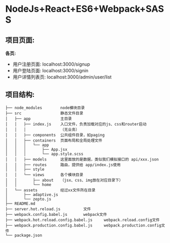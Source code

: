 NodeJs+React+ES6+Webpack+SASS
========================================


项目页面:
-------

**各页:**
- 用户注册页面: localhost:3000/signup
- 用户登陆页面: localhost:3000/signin
- 用户详情列表页: localhost:3000/admin/user/list


项目结构:
----
```
├── node_modules        node模块目录
├── src                 静态文件目录
│   ├── app             主目录
│   │   ├── index.js    入口文件，负责加载对应的js、css和router启动
│   │   │               （无业务）
│   │   ├── components  公共组件目录，如paging
│   │   ├── containers  页面布局和全局处理文件
│   │   │   └── app 
│   │   │       ├── App.jsx 
│   │   │       └── app.style.scss 
│   │   ├── models      这里面放的是数据，类似我们模拟接口的 api/xxx.json
│   │   ├── routes      路由，提供给 app/index.js使用
│   │   ├── style
│   │   └── views       各个模块目录
│   │       ├── about   （jsx、css、img放在对应目录下）
│   │       └── home 
│   └── assets          经过xx文件所在目录
│       ├── adaptive.js
│       └── zepto.js
├── README.md
├── server.hot.reload.js          文件
├── webpack.config.babel.js       webpack文件
├── webpack.hot.reload.config.babel.js     webpack.reload.config文件
├── webpack.production.config.babel.js     webpack.production.config文件
└── package.json
```

